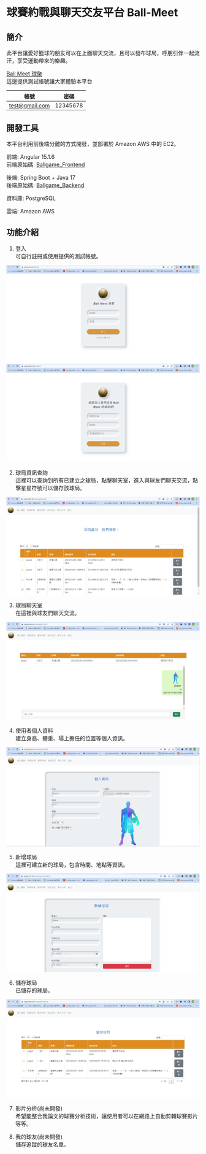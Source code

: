 # 球賽約戰與聊天交友平台 Ball-Meet

## 簡介
此平台讓愛好籃球的朋友可以在上面聊天交流，且可以發布球局，呼朋引伴一起流汗，享受運動帶來的樂趣。<br/>

[Ball Meet 球聚](ec2-13-114-50-120.ap-northeast-1.compute.amazonaws.com)<br/>
這邊提供測試帳號讓大家體驗本平台 <br/>

帳號| 密碼
--------------|:-----:
test@gmail.com | 12345678

## 開發工具
本平台利用前後端分離的方式開發，並部署於 Amazon AWS 中的 EC2。</br>

前端: Angular 15.1.6</br>
前端原始碼: [Ballgame_Frontend](https://github.com/jaylee840831/Ballgame_Frontend/tree/test)</br>

後端: Spring Boot + Java 17</br>
後端原始碼: [Ballgame_Backend](https://github.com/jaylee840831/Ballgame_Backend/tree/test)</br>

資料庫: PostgreSQL</br>

雲端: Amazon AWS</br>

## 功能介紹
1. 登入<br/>
可自行註冊或使用提供的測試帳號。<br/>
<img src="https://github.com/jaylee840831/Ball-Meet/blob/master/image/%E7%99%BB%E5%85%A5.jpg" />
<img src="https://github.com/jaylee840831/Ball-Meet/blob/master/image/%E8%A8%BB%E5%86%8A.jpg" />

2. 球局資訊查詢 <br/>
這裡可以查詢到所有已建立之球局，點擊聊天室，進入與球友們聊天交流，點擊星星符號可以儲存該球局。<br/>
<img src="https://github.com/jaylee840831/Ball-Meet/blob/master/image/%E7%90%83%E5%B1%80%E6%9F%A5%E8%A9%A2.jpg" />

3. 球局聊天室<br/>
在這裡與球友們聊天交流。<br/>
<img src="https://github.com/jaylee840831/Ball-Meet/blob/master/image/%E8%81%8A%E5%A4%A9%E5%AE%A4.jpg" />

4. 使用者個人資料<br/>
建立身高、體重、場上擔任的位置等個人資訊。<br/>
<img src="https://github.com/jaylee840831/Ball-Meet/blob/master/image/%E5%80%8B%E4%BA%BA%E8%B3%87%E6%96%99.jpg" />

5. 新增球局<br/>
這裡可建立新的球局，包含時間、地點等資訊。<br/>
<img src="https://github.com/jaylee840831/Ball-Meet/blob/master/image/%E6%96%B0%E5%A2%9E%E7%90%83%E5%B1%80.jpg" />

6. 儲存球局<br/>
已儲存的球局。<br/>
<img src="https://github.com/jaylee840831/Ball-Meet/blob/master/image/%E5%84%B2%E5%AD%98%E7%90%83%E5%B1%80.jpg" />

7. 影片分析(尚未開發)<br/>
希望能整合我論文的球賽分析技術，讓使用者可以在網路上自動剪輯球賽影片等等。<br/>

8. 我的球友(尚未開發)<br/>
儲存追蹤的球友名單。<br/>
